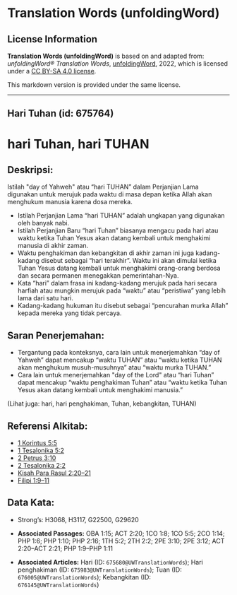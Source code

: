 # Translation Words (unfoldingWord)

## License Information

**Translation Words (unfoldingWord)** is based on and adapted from: _unfoldingWord® Translation Words_, [unfoldingWord](https://unfoldingword.org/utw), 2022, which is licensed under a [CC BY-SA 4.0 license](https://creativecommons.org/licenses/by-sa/4.0/legalcode.en).

This markdown version is provided under the same license.



--------------------------------

## Hari Tuhan (id: 675764)

hari Tuhan, hari TUHAN
======================

Deskripsi:
----------

Istilah "day of Yahweh" atau “hari TUHAN” dalam Perjanjian Lama digunakan untuk merujuk pada waktu di masa depan ketika Allah akan menghukum manusia karena dosa mereka.

* Istilah Perjanjian Lama “hari TUHAN” adalah ungkapan yang digunakan oleh banyak nabi.
* Istilah Perjanjian Baru “hari Tuhan” biasanya mengacu pada hari atau waktu ketika Tuhan Yesus akan datang kembali untuk menghakimi manusia di akhir zaman.
* Waktu penghakiman dan kebangkitan di akhir zaman ini juga kadang\-kadang disebut sebagai “hari terakhir”. Waktu ini akan dimulai ketika Tuhan Yesus datang kembali untuk menghakimi orang\-orang berdosa dan secara permanen menegakkan pemerintahan\-Nya.
* Kata “hari” dalam frasa ini kadang\-kadang merujuk pada hari secara harfiah atau mungkin merujuk pada “waktu” atau “peristiwa” yang lebih lama dari satu hari.
* Kadang\-kadang hukuman itu disebut sebagai “pencurahan murka Allah” kepada mereka yang tidak percaya.

Saran Penerjemahan:
-------------------

* Tergantung pada konteksnya, cara lain untuk menerjemahkan “day of Yahweh” dapat mencakup “waktu TUHAN” atau “waktu ketika TUHAN akan menghukum musuh\-musuhnya” atau “waktu murka TUHAN.”
* Cara lain untuk menerjemahkan "day of the Lord" atau “hari Tuhan” dapat mencakup “waktu penghakiman Tuhan” atau “waktu ketika Tuhan Yesus akan datang kembali untuk menghakimi manusia.”

(Lihat juga: hari, hari penghakiman, Tuhan, kebangkitan, TUHAN)

Referensi Alkitab:
------------------

* [1 Korintus 5:5](https://ref.ly/1Cor0:0)
* [1 Tesalonika 5:2](https://ref.ly/1Thess0:0)
* [2 Petrus 3:10](https://ref.ly/2Pet0:0)
* [2 Tesalonika 2:2](https://ref.ly/2Thess0:0)
* [Kisah Para Rasul 2:20–21](https://ref.ly/Acts0:0)
* [Filipi 1:9–11](https://ref.ly/Phil1:9-Phil1:11)

Data Kata:
----------

* Strong’s: H3068, H3117, G22500, G29620

* **Associated Passages:** OBA 1:15; ACT 2:20; 1CO 1:8; 1CO 5:5; 2CO 1:14; PHP 1:6; PHP 1:10; PHP 2:16; 1TH 5:2; 2TH 2:2; 2PE 3:10; 2PE 3:12; ACT 2:20–ACT 2:21; PHP 1:9–PHP 1:11
* **Associated Articles:** Hari (ID: `675680@UWTranslationWords`); Hari penghakiman (ID: `675983@UWTranslationWords`); Tuan (ID: `676005@UWTranslationWords`); Kebangkitan (ID: `676145@UWTranslationWords`)


